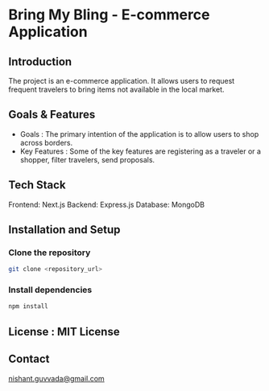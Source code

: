 # Bring My Bling - E-commerce Application

## Introduction

The project is an e-commerce application. It allows users to request frequent travelers to bring items not available in the local market.

## Goals & Features

- Goals : The primary intention of the application is to allow users to shop across borders.
- Key Features : Some of the key features are registering as a traveler or a shopper, filter travelers, send proposals.

## Tech Stack

Frontend: Next.js
Backend: Express.js
Database: MongoDB

## Installation and Setup

### Clone the repository

```bash
git clone <repository_url>
```

### Install dependencies

```bash
npm install
```

## License : MIT License

## Contact

nishant.guvvada@gmail.com

